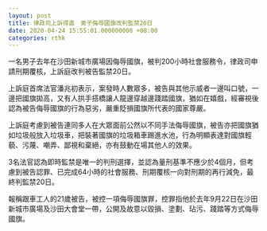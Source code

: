 ```yaml
---
layout: post
title: 律政司上訴得直　男子侮辱國旗改判監禁20日
date: 2020-04-24 15:55:01.000000000 +08:00
categories: rthk
---
```


一名男子去年在沙田新城市廣場因侮辱國旗，被判200小時社會服務令，律政司申請刑期覆核，上訴庭改判被告監禁20日。

上訴庭首席法官潘兆初表示，案發時人數眾多，被告與其他示威者一邊叫口號，一邊把國旗拋高，又有人拱手搭橋讓人龍邊穿越邊踐踏國旗，猶如在嬉戲，經審視後認為被告侮辱國旗的行為惡劣，嚴重貶損國旗所代表的國家尊嚴。

上訴庭考慮到被告連同多人在大眾面前公然以不同手法侮辱國旗，被告亦把國旗猶如垃圾般放入垃圾車，把裝著國旗的垃圾箱車踢進水池，行為明顯表達對國旗輕藐、污蔑、嘲弄、鄙視和棄絕，亦有鼓動在場其他人的效果。

3名法官認為即時監禁是唯一的判刑選擇，並認為量刑基準不應少於4個月，但考慮到被告認罪、已完成64小時的社會服務、刑期覆核一向對刑期的再行減免，最終判監禁20日。

報稱跟車工人的21歲被告，被控一項侮辱國旗罪，控罪指他於去年9月22日在沙田新城市廣場及沙田大會堂一帶，公開及故意以毀損、塗劃、玷污、踐踏等方式侮辱國旗。
